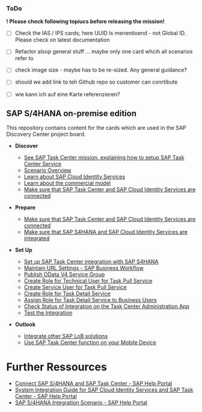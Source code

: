 ### ToDo
**! Please check following topiucs before releasing the mission!**
- [ ] Check the IAS / IPS cards; here UUID Is menentioend - not Global ID. Please check on latest documentation
- [ ] Refactor alsop general stuff ... maybe only one card whcih all scenarios refer to

- [ ] check image size - maybe has to be re-sized. Any general guidance?

- [ ] should we add link to teh Github repo so customer can conrtibute

- [ ] wie kann ich auf eine Karte referenzieren?

## SAP S/4HANA on-premise edition

This repository contains content for the cards which are used in the SAP Discovery Center project board.

- **Discover**
    - [See SAP Task Center mission, explaining how to setup SAP Task Center Service](prereq-setup-sap-task-center.md)
    - [Scenario Overview](introduction-task-center-s4hana-onprem-scenario.md)
    - [Learn about SAP Cloud Identity Services](learn-about-sap-cloud-identity-services.md)
    - [Learn about the commercial model](learn-about-btp-commercial-model.md)
    - [Make sure that SAP Task Center and SAP Cloud Identity Services are connected](check-task-center-cloud-idenity-services-integration.md)
   

- **Prepare**
    - [Make sure that SAP Task Center and SAP Cloud Identity Services are connected](check-task-center-cloud-idenity-services-integration.md)
    - [Make sure that SAP S4HANA and SAP Cloud Identity Services are integrated](cloud-idenity-services-s4hana-integration.md)


- **Set Up**
    - [Set up SAP Task Center integration with SAP S4HANA](intro-set-up-task-center-with-s4hana.md)
    - [Maintain URL Settings - SAP Business Workflow](s4h-business-workflow-maintain-url-settings.md)
    - [Publish OData V4 Service Group](s4h-cust-publish-odata-service-group.md)
    - [Create Role for Technical User for Task Pull Service](s4h-cust-pfcg-create-role-task-pull-service.md)
    - [Create Service User for Task Pull Service](s4h-cust-su01-create-service-user-task-pull-service.md)
    - [Create Role for Task Detail Service](s4h-cust-pfcg-create-role-task-detail-service.md)
    - [Assign Role for Task Detail Service to Business Users](s4h-cust-assign-role-business-user.md)
    - [Check Status of Integration on the Task Center Administration App](check-status-s4hana-integration.md)
    - [Test the Integration](test-the-integration.md)

- **Outlook**
    - [Integrate other SAP LoB solutions](integrate-with-other-lob-solutions.md)
    - [Use SAP Task Center function on your Mobile Device](use-task-center-function-on-mobile-start.md)

# Further Ressources
- [Connect SAP S/4HANA and SAP Task Center - SAP Help Portal](https://help.sap.com/docs/TASK_CENTER/08cbda59b4954e93abb2ec85f1db399d/143af9bb452f4aa5a9980035d9edee5b.html?version=Cloud)
- [System Integration Guide for SAP Cloud Identity Services and SAP Task Center - SAP Help Portal](https://help.sap.com/viewer/b95c3d5bab324a3a8409eee5267a5b75/Cloud/en-US/27947dfb325047018603446439050a6b.html?q=task%20center)
- [SAP S/4HANA Integration Scenario - SAP Help Portal](https://help.sap.com/viewer/b95c3d5bab324a3a8409eee5267a5b75/Cloud/en-US/dc7ba639647d4ddaa88874eb7656dff1.html)
